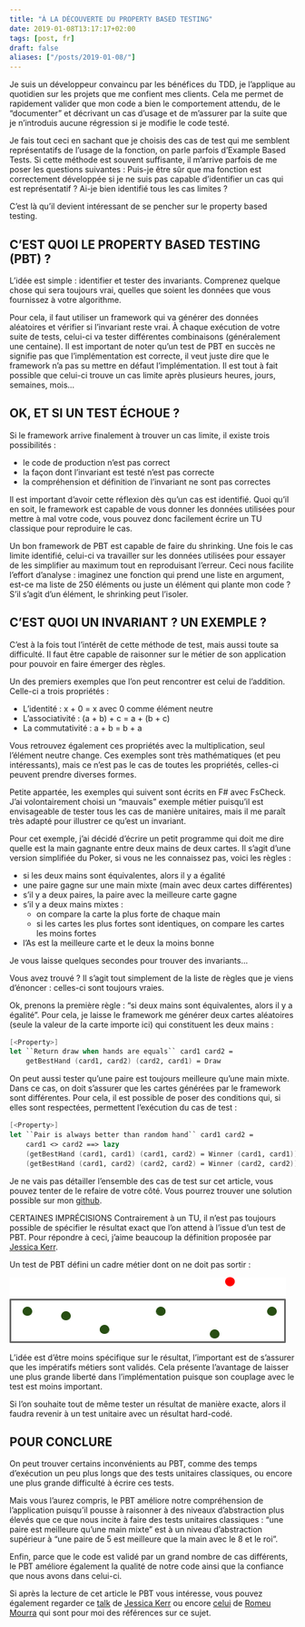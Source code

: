 ```yaml
---
title: "À LA DÉCOUVERTE DU PROPERTY BASED TESTING"
date: 2019-01-08T13:17:17+02:00
tags: [post, fr]
draft: false
aliases: ["/posts/2019-01-08/"]
---
```


Je suis un développeur convaincu par les bénéfices du TDD, je l’applique au quotidien sur les projets que me confient mes clients. Cela me permet de rapidement valider que mon code a bien le comportement attendu, de le “documenter” et décrivant un cas d’usage et de m’assurer par la suite que je n’introduis aucune régression si je modifie le code testé.

Je fais tout ceci en sachant que je choisis des cas de test qui me semblent représentatifs de l’usage de la fonction, on parle parfois d’Example Based Tests. Si cette méthode est souvent suffisante, il m’arrive parfois de me poser les questions suivantes&nbsp;: Puis-je être sûr que ma fonction est correctement développée si je ne suis pas capable d’identifier un cas qui est représentatif&nbsp;? Ai-je bien identifié tous les cas limites&nbsp;?

C’est là qu’il devient intéressant de se pencher sur le property based testing.

## C’EST QUOI LE PROPERTY BASED TESTING (PBT)&nbsp;?

L’idée est simple&nbsp;: identifier et tester des invariants. Comprenez quelque chose qui sera toujours vrai, quelles que soient les données que vous fournissez à votre algorithme.

Pour cela, il faut utiliser un framework qui va générer des données aléatoires et vérifier si l’invariant reste vrai. À chaque exécution de votre suite de tests, celui-ci va tester différentes combinaisons (généralement une centaine). Il est important de noter qu’un test de PBT en succès ne signifie pas que l’implémentation est correcte, il veut juste dire que le framework n’a pas su mettre en défaut l’implémentation. Il est tout à fait possible que celui-ci trouve un cas limite après plusieurs heures, jours, semaines, mois…

## OK, ET SI UN TEST ÉCHOUE&nbsp;?

Si le framework arrive finalement à trouver un cas limite, il existe trois possibilités&nbsp;:

- le code de production n’est pas correct
- la façon dont l’invariant est testé n’est pas correcte
- la compréhension et définition de l’invariant ne sont pas correctes

Il est important d’avoir cette réflexion dès qu’un cas est identifié. Quoi qu’il en soit, le framework est capable de vous donner les données utilisées pour mettre à mal votre code, vous pouvez donc facilement écrire un TU classique pour reproduire le cas.

Un bon framework de PBT est capable de faire du shrinking. Une fois le cas limite identifié, celui-ci va travailler sur les données utilisées pour essayer de les simplifier au maximum tout en reproduisant l’erreur. Ceci nous facilite l’effort d’analyse&nbsp;: imaginez une fonction qui prend une liste en argument, est-ce ma liste de 250 éléments ou juste un élément qui plante mon code&nbsp;? S’il s’agit d’un élément, le shrinking peut l’isoler.

## C’EST QUOI UN INVARIANT&nbsp;? UN EXEMPLE&nbsp;?

C’est à la fois tout l’intérêt de cette méthode de test, mais aussi toute sa difficulté. Il faut être capable de raisonner sur le métier de son application pour pouvoir en faire émerger des règles.

Un des premiers exemples que l’on peut rencontrer est celui de l’addition. Celle-ci a trois propriétés&nbsp;:

- L’identité&nbsp;: x + 0 = x avec 0 comme élément neutre
- L’associativité&nbsp;: (a + b) + c = a + (b + c)
- La commutativité&nbsp;: a + b = b + a

Vous retrouvez également ces propriétés avec la multiplication, seul l’élément neutre change. Ces exemples sont très mathématiques (et peu intéressants), mais ce n’est pas le cas de toutes les propriétés, celles-ci peuvent prendre diverses formes.

Petite appartée, les exemples qui suivent sont écrits en F# avec FsCheck. J’ai volontairement  choisi un “mauvais” exemple métier puisqu’il est envisageable de tester tous les cas de manière unitaires, mais il me paraît très adapté pour illustrer ce qu’est un invariant.

Pour cet exemple, j’ai décidé d’écrire un petit programme qui doit me dire quelle est la main gagnante entre deux mains de deux cartes. Il s’agit d’une version simplifiée du Poker, si vous ne les connaissez pas, voici les règles&nbsp;:

- si les deux mains sont équivalentes, alors il y a égalité
- une paire gagne sur une main mixte (main avec deux cartes différentes)
- s’il y a deux paires, la paire avec la meilleure carte gagne
- s’il y a deux mains mixtes&nbsp;:
  - on compare la carte la plus forte de chaque main
  - si les cartes les plus fortes sont identiques, on compare les cartes les moins fortes
- l’As est la meilleure carte et le deux la moins bonne

Je vous laisse quelques secondes pour trouver des invariants…

Vous avez trouvé&nbsp;? Il s’agit tout simplement de la liste de règles que je viens d’énoncer&nbsp;: celles-ci sont toujours vraies.

Ok, prenons la première règle&nbsp;: “si deux mains sont équivalentes, alors il y a égalité”. Pour cela, je laisse le framework me générer deux cartes aléatoires (seule la valeur de la carte importe ici) qui constituent les deux mains&nbsp;:

```Fsharp
[<Property>]
let ``Return draw when hands are equals`` card1 card2 =
    getBestHand (card1, card2) (card2, card1) = Draw
```

On peut aussi tester qu’une paire est toujours meilleure qu’une main mixte. Dans ce cas, on doit s’assurer que les cartes générées par le framework sont différentes. Pour cela, il est possible de poser des conditions qui, si elles sont respectées, permettent l’exécution du cas de test&nbsp;:

```Fsharp
[<Property>]
let ``Pair is always better than random hand`` card1 card2 =
    card1 <> card2 ==> lazy
    (getBestHand (card1, card1) (card1, card2) = Winner (card1, card1)) |@ "Pair as left hand" .&.
    (getBestHand (card1, card2) (card2, card2) = Winner (card2, card2)) |@ "Pair as right hand"
```

Je ne vais pas détailler l’ensemble des cas de test sur cet article, vous pouvez tenter de le refaire de votre côté. Vous pourrez trouver une solution possible sur mon [github](https://github.com/RomainTrm/KataPokerHands/blob/master/KataPokerHands_FSharp/PokerHand_PropertyBase.fs).

CERTAINES IMPRÉCISIONS
Contrairement à un TU, il n’est pas toujours possible de spécifier le résultat exact que l’on attend à l’issue d’un test de PBT. Pour répondre à ceci, j’aime beaucoup la définition proposée par [Jessica Kerr](https://twitter.com/jessitron).

Un test de PBT défini un cadre métier dont on ne doit pas sortir&nbsp;:

![Un nuage de points avec certains dans le cadre, d'autres à l'extérieur](1.png)

L’idée est d’être moins spécifique sur le résultat, l’important est de s’assurer que les impératifs métiers sont validés. Cela présente l’avantage de laisser une plus grande liberté dans l’implémentation puisque son couplage avec le test est moins important.

Si l’on souhaite tout de même tester un résultat de manière exacte, alors il faudra revenir à un test unitaire avec un résultat hard-codé.

## POUR CONCLURE

On peut trouver certains inconvénients au PBT, comme des temps d’exécution un peu plus longs que des tests unitaires classiques, ou encore une plus grande difficulté à écrire ces tests.

Mais vous l’aurez compris, le PBT améliore notre compréhension de l’application puisqu’il pousse à raisonner à des niveaux d’abstraction plus élevés que ce que nous incite à faire des tests unitaires classiques&nbsp;: “une paire est meilleure qu’une main mixte” est à un niveau d’abstraction supérieur à “une paire de 5 est meilleure que la main avec le 8 et le roi”.

Enfin, parce que le code est validé par un grand nombre de cas différents, le PBT améliore également la qualité de notre code ainsi que la confiance que nous avons dans celui-ci.

Si après la lecture de cet article le PBT vous intéresse, vous pouvez également regarder ce [talk](https://youtu.be/shngiiBfD80) de [Jessica Kerr](https://twitter.com/jessitron) ou encore [celui](https://youtu.be/5pwv3cuo3Qk) de [Romeu Mourra](https://twitter.com/malk_zameth) qui sont pour moi des références sur ce sujet.
